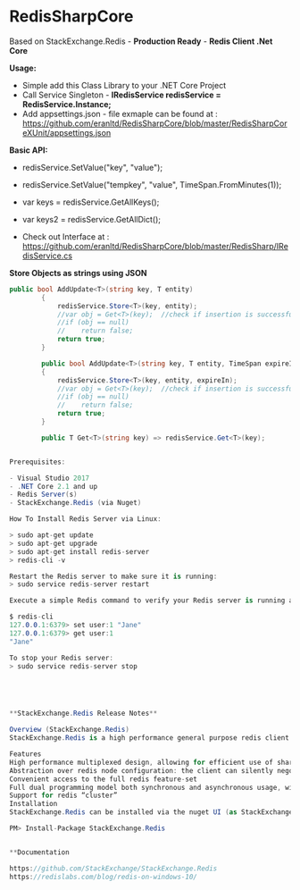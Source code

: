 # RedisSharpCore  
Based on StackExchange.Redis - **Production Ready** - **Redis Client .Net Core**  

**Usage:**    
- Simple add this Class Library to your .NET Core Project
- Call Service Singleton - **IRedisService redisService = RedisService.Instance;**
- Add appsettings.json - file exmaple can be found at : https://github.com/eranltd/RedisSharpCore/blob/master/RedisSharpCoreXUnit/appsettings.json  

**Basic API:**     
- redisService.SetValue("key", "value");  
- redisService.SetValue("tempkey", "value", TimeSpan.FromMinutes(1));    

- var keys = redisService.GetAllKeys();  
- var keys2 = redisService.GetAllDict();    

- Check out Interface at : https://github.com/eranltd/RedisSharpCore/blob/master/RedisSharp/IRedisService.cs  

**Store Objects as strings using JSON**  
```csharp
public bool AddUpdate<T>(string key, T entity)  
        {  
            redisService.Store<T>(key, entity);  
            //var obj = Get<T>(key);  //check if insertion is successful  
            //if (obj == null)  
            //    return false;  
            return true;  
        }  

        public bool AddUpdate<T>(string key, T entity, TimeSpan expireIn)  
        {  
            redisService.Store<T>(key, entity, expireIn);  
            //var obj = Get<T>(key);  //check if insertion is successful  
            //if (obj == null)  
            //    return false;  
            return true;  
        }  

        public T Get<T>(string key) => redisService.Get<T>(key);   


Prerequisites:  

- Visual Studio 2017  
- .NET Core 2.1 and up  
- Redis Server(s)  
- StackExchange.Redis (via Nuget)  

How To Install Redis Server via Linux:  

> sudo apt-get update  
> sudo apt-get upgrade  
> sudo apt-get install redis-server  
> redis-cli -v  

Restart the Redis server to make sure it is running:  
> sudo service redis-server restart  

Execute a simple Redis command to verify your Redis server is running and available:  

$ redis-cli   
127.0.0.1:6379> set user:1 "Jane"  
127.0.0.1:6379> get user:1  
"Jane"  

To stop your Redis server:  
> sudo service redis-server stop  





**StackExchange.Redis Release Notes**

Overview (StackExchange.Redis)
StackExchange.Redis is a high performance general purpose redis client for .NET languages (C# etc). It is the logical successor to BookSleeve, and is the client developed-by (and used-by) Stack Exchange for busy sites like Stack Overflow.

Features
High performance multiplexed design, allowing for efficient use of shared connections from multiple calling threads
Abstraction over redis node configuration: the client can silently negotiate multiple redis servers for robustness and availability
Convenient access to the full redis feature-set
Full dual programming model both synchronous and asynchronous usage, without requiring “sync over async” usage of the TPL
Support for redis “cluster”
Installation
StackExchange.Redis can be installed via the nuget UI (as StackExchange.Redis), or via the nuget package manager console:

PM> Install-Package StackExchange.Redis


**Documentation

https://github.com/StackExchange/StackExchange.Redis
https://redislabs.com/blog/redis-on-windows-10/
